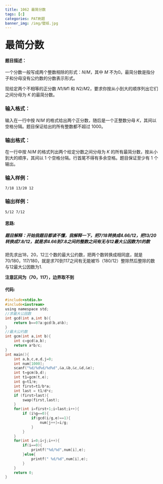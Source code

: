 ```yaml
---
title: 1062 最简分数
tags: [c]
categories: PAT刷题
banner_img: /img/壁纸.jpg
---
```


### <font size=6px>最简分数</font>

#### 题目描述：

一个分数一般写成两个整数相除的形式：*N*/*M*，其中 *M* 不为0。最简分数是指分子和分母没有公约数的分数表示形式。

现给定两个不相等的正分数 *N*1/*M*1 和 *N*2/*M*2，要求你按从小到大的顺序列出它们之间分母为 *K* 的最简分数。

### 输入格式：

输入在一行中按 *N*/*M* 的格式给出两个正分数，随后是一个正整数分母 *K*，其间以空格分隔。题目保证给出的所有整数都不超过 1000。

### 输出格式：

在一行中按 *N*/*M* 的格式列出两个给定分数之间分母为 *K* 的所有最简分数，按从小到大的顺序，其间以 1 个空格分隔。行首尾不得有多余空格。题目保证至少有 1 个输出。

### 输入样例：

```in
7/18 13/20 12
```

### 输出样例：

```out
5/12 7/12
```

#### 思路:

##### 题目解释：开始我题目都读不懂，我解释一下，把7/18转换成4.66/12，把13/20转换成7.8/12，就是求4.66到7.8之间的整数之间有无与12最大公因数为1的数

把先求出18，20，12三个数的最大公约数，把两个数转换成相同底，就是70/180，117/180，就是求70到117之间有无能被15（180/12）整除然后整除的数与12最大公因数为1.

**注意区间为（70，117），边界取不到**

#### 代码:

```c
#include<stdio.h>
#include<iostream>
using namespace std;
//求最大公因数 
int gcd(int a,int b){
	return b==0?a:gcd(b,a%b);
} 
//最大公约数 
int gcm(int a,int b){
	int c=gcd(a,b);
	return a*b/c; 
}
int main(){
	int a,b,c,e,d,j=0;
	int num[1000];
	scanf("%d/%d%d/%d%d",&a,&b,&c,&d,&e);
	int t=gcm(b,d);
	int t1=gcm(t,e);
	int g=t1/e;
	int first=t1/b*a;
	int last = t1/d*c;
	if (first>last){
		swap(first,last);
	}
	for(int i=first+1;i<last;i++){
		if (i%g==0){
			if(gcd(i/g,e)==1){
				num[j++]=i/g;
			}
		}
	}
	for(int i=0;i<j;i++){
		if(i==0){
			printf("%d/%d",num[i],e);
		}else{
			printf(" %d/%d",num[i],e);
		}
	}
	return 0;
}
```

